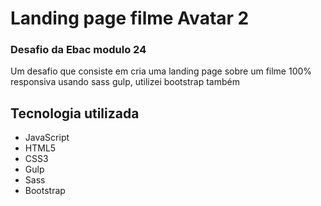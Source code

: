 <h1>Landing page filme Avatar 2</h1>

### Desafio da Ebac modulo 24
<p>
 Um desafio que consiste em cria uma landing page sobre um filme 100% responsiva usando sass gulp, utilizei
 bootstrap também
</p>

## Tecnologia utilizada

- JavaScript
- HTML5
- CSS3
- Gulp
- Sass
- Bootstrap